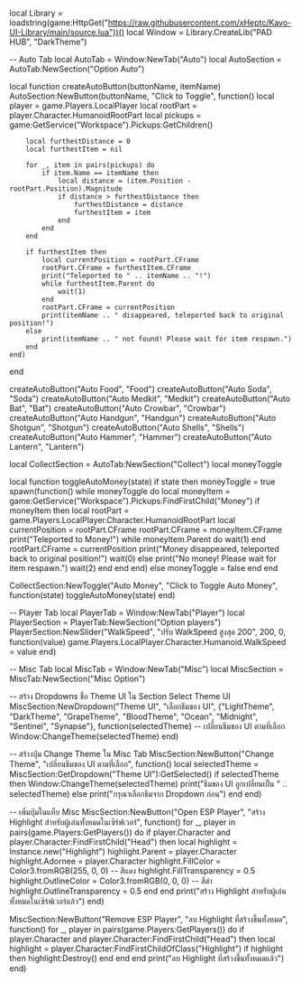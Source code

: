 local Library = loadstring(game:HttpGet("https://raw.githubusercontent.com/xHeptc/Kavo-UI-Library/main/source.lua"))()
local Window = Library.CreateLib("PAD HUB", "DarkTheme")

-- Auto Tab
local AutoTab = Window:NewTab("Auto")
local AutoSection = AutoTab:NewSection("Option Auto")

local function createAutoButton(buttonName, itemName)
    AutoSection:NewButton(buttonName, "Click to Toggle", function()
        local player = game.Players.LocalPlayer
        local rootPart = player.Character.HumanoidRootPart
        local pickups = game:GetService("Workspace").Pickups:GetChildren()

        local furthestDistance = 0
        local furthestItem = nil

        for _, item in pairs(pickups) do
            if item.Name == itemName then
                local distance = (item.Position - rootPart.Position).Magnitude
                if distance > furthestDistance then
                    furthestDistance = distance
                    furthestItem = item
                end
            end
        end

        if furthestItem then
            local currentPosition = rootPart.CFrame
            rootPart.CFrame = furthestItem.CFrame
            print("Teleported to " .. itemName .. "!")
            while furthestItem.Parent do
                wait(1)
            end
            rootPart.CFrame = currentPosition
            print(itemName .. " disappeared, teleported back to original position!")
        else
            print(itemName .. " not found! Please wait for item respawn.")
        end
    end)
end

createAutoButton("Auto Food", "Food")
createAutoButton("Auto Soda", "Soda")
createAutoButton("Auto Medkit", "Medkit")
createAutoButton("Auto Bat", "Bat")
createAutoButton("Auto Crowbar", "Crowbar")
createAutoButton("Auto Handgun", "Handgun")
createAutoButton("Auto Shotgun", "Shotgun")
createAutoButton("Auto Shells", "Shells")
createAutoButton("Auto Hammer", "Hammer")
createAutoButton("Auto Lantern", "Lantern")

local CollectSection = AutoTab:NewSection("Collect")
local moneyToggle

local function toggleAutoMoney(state)
    if state then
        moneyToggle = true
        spawn(function()
            while moneyToggle do
                local moneyItem = game:GetService("Workspace").Pickups:FindFirstChild("Money")
                if moneyItem then
                    local rootPart = game.Players.LocalPlayer.Character.HumanoidRootPart
                    local currentPosition = rootPart.CFrame
                    rootPart.CFrame = moneyItem.CFrame
                    print("Teleported to Money!")
                    while moneyItem.Parent do
                        wait(1)
                    end
                    rootPart.CFrame = currentPosition
                    print("Money disappeared, teleported back to original position!")
                    wait(0)
                else
                    print("No money! Please wait for item respawn.")
                    wait(2)
                end
            end
        end)
    else
        moneyToggle = false
    end
end

CollectSection:NewToggle("Auto Money", "Click to Toggle Auto Money", function(state)
    toggleAutoMoney(state)
end)

-- Player Tab
local PlayerTab = Window:NewTab("Player")
local PlayerSection = PlayerTab:NewSection("Option players")
PlayerSection:NewSlider("WalkSpeed", "ปรับ WalkSpeed สูงสุด 200", 200, 0, function(value)
    game.Players.LocalPlayer.Character.Humanoid.WalkSpeed = value
end)

-- Misc Tab
local MiscTab = Window:NewTab("Misc")
local MiscSection = MiscTab:NewSection("Misc Option")

-- สร้าง Dropdowns ชื่อ Theme UI ใน Section Select Theme UI
MiscSection:NewDropdown("Theme UI", "เลือกธีมของ UI", {"LightTheme", "DarkTheme", "GrapeTheme", "BloodTheme", "Ocean", "Midnight", "Sentinel", "Synapse"}, function(selectedTheme)
    -- เปลี่ยนธีมของ UI ตามที่เลือก
    Window:ChangeTheme(selectedTheme)
end)

-- สร้างปุ่ม Change Theme ใน Misc Tab
MiscSection:NewButton("Change Theme", "เปลี่ยนธีมของ UI ตามที่เลือก", function()
    local selectedTheme = MiscSection:GetDropdown("Theme UI"):GetSelected()
    if selectedTheme then
        Window:ChangeTheme(selectedTheme)
        print("ธีมของ UI ถูกเปลี่ยนเป็น " .. selectedTheme)
    else
        print("กรุณาเลือกธีมจาก Dropdown ก่อน")
    end
end)

-- เพิ่มปุ่มในแท็บ Misc
MiscSection:NewButton("Open ESP Player", "สร้าง Highlight สำหรับผู้เล่นทั้งหมดในเซิร์ฟเวอร์", function()
    for _, player in pairs(game.Players:GetPlayers()) do
        if player.Character and player.Character:FindFirstChild("Head") then
            local highlight = Instance.new("Highlight")
            highlight.Parent = player.Character
            highlight.Adornee = player.Character
            highlight.FillColor = Color3.fromRGB(255, 0, 0) -- สีแดง
            highlight.FillTransparency = 0.5
            highlight.OutlineColor = Color3.fromRGB(0, 0, 0) -- สีดำ
            highlight.OutlineTransparency = 0.5
        end
    end
    print("สร้าง Highlight สำหรับผู้เล่นทั้งหมดในเซิร์ฟเวอร์แล้ว")
end)

MiscSection:NewButton("Remove ESP Player", "ลบ Highlight ที่สร้างขึ้นทั้งหมด", function()
    for _, player in pairs(game.Players:GetPlayers()) do
        if player.Character and player.Character:FindFirstChild("Head") then
            local highlight = player.Character:FindFirstChildOfClass("Highlight")
            if highlight then
                highlight:Destroy()
            end
        end
    end
    print("ลบ Highlight ที่สร้างขึ้นทั้งหมดแล้ว")
end)
